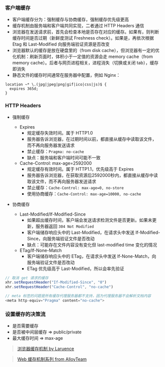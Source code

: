### 客户端缓存

- 客户端缓存分为：强制缓存与协商缓存，强制缓存优先级更高
- 缓存机制由服务端和客户端共同实现，二者通过 HTTP Headers 通信
- 浏览器在发送请求前，首先会检查本地是否存在对应的缓存。如果有，则判断缓存时间是否过期（新鲜度测试 Freshness check）。如果是，再依次根据 Etag 和 Last-Modified 向服务端验证资源是否改变
- 浏览器默认的缓存是放在硬盘里的（from disk cache），但浏览器有一定的优化机制：刷新页面时，体积小于一定值的资源会走 memory cache（from memory cache）。后者与网页进程相关，进程消失（切换或关闭 tab），缓存即消失
- 静态文件的缓存时间通常在服务器中配置，例如 Nginx：

```
location ~* \.(jpg|jpeg|png|gif|ico|css|js)$ {
  expires 365d;
}
```


### HTTP Headers

- 强制缓存
  + Expires
    - 规定缓存失效时间。属于 HTTP1.0
    - 服务器告诉浏览器，在过期时间以前，都直接从缓存中读取该文件，而不再向服务器发送请求
    - 禁止缓存：`Pragma: no-cache`
    - 缺点：服务端和客户端时间可能不一致
  + Cache-Control: max-age=2592000
    - 规定缓存有效时间。属于 HTTP1.1，优先级高于 Expires
    - 服务器告诉浏览器，在获取资源后2592000秒内，都直接从缓存中读取该文件，而不再向服务器发送请求
    - 禁止缓存：`Cache-Control: max-age=0, no-store`
    - 使用协商缓存：`Cache-Control: max-age=10000, no-cache`

- 协商缓存
  + Last-Modified/If-Modified-Since
	  - 如果超出缓存时间，客户端会发送请求检测文件是否更新。如果未更新，服务器返回 `304 Not Modified`
	  - 客户端储存响应头中的 Last-Modified，在请求头中发送 If-Modified-Since，向服务端验证文件是否改动
    - 缺点：可能存在文件内容没有变化但 last-modified time 变化的情况
  + ETag/If-None-Match
	  - 客户端储存响应头中的 ETag，在请求头中发送 If-None-Match，向服务端验证文件是否改动
    - ETag 优先级高于 Last-Modified，所以会率先验证

```js
// 取消 get 请求的缓存
xhr.setRequestHeader("If-Modified-Since", "0")
xhr.setRequestHeader("Cache-Control", "no-cache")

// meta 标签的问题是所有缓存代理服务器都不支持，因为代理服务器不会解析文档内容
<meta http-equiv="Pragma" content="no-cache"> 
```


### 设置缓存的决策流

- 是否需要缓存
- 是否被中间层缓存 => public/private
- 最大缓存时间 => max-age

> [浏览器缓存机制 by Laruence](http://www.laruence.com/2010/03/05/1332.html)

> [Web 缓存机制系列 from AlloyTeam](http://www.alloyteam.com/2012/03/web-cache-2-browser-cache/)
